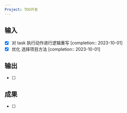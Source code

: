 ```yaml
---
Project: TDO开发
---
```



## 输入

- [x] 对 task 执行动作进行逻辑重写  [completion:: 2023-10-01]
- [x] 优化  选择项目方法  [completion:: 2023-10-01]
## 输出

- [ ] 
## 成果

- [ ] 

